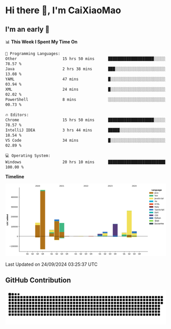 # Hi there 👋, I'm CaiXiaoMao

## I'm an early 🐤
<!--START_SECTION:waka-->
📊 **This Week I Spent My Time On** 

```text
💬 Programming Languages: 
Other                    15 hrs 50 mins      ████████████████████░░░░░   78.57 % 
Java                     2 hrs 38 mins       ███░░░░░░░░░░░░░░░░░░░░░░   13.08 % 
YAML                     47 mins             █░░░░░░░░░░░░░░░░░░░░░░░░   03.94 % 
XML                      24 mins             █░░░░░░░░░░░░░░░░░░░░░░░░   02.02 % 
PowerShell               8 mins              ░░░░░░░░░░░░░░░░░░░░░░░░░   00.73 % 

🔥 Editors: 
Chrome                   15 hrs 50 mins      ████████████████████░░░░░   78.57 % 
IntelliJ IDEA            3 hrs 44 mins       █████░░░░░░░░░░░░░░░░░░░░   18.54 % 
VS Code                  34 mins             █░░░░░░░░░░░░░░░░░░░░░░░░   02.89 % 

💻 Operating System: 
Windows                  20 hrs 10 mins      █████████████████████████   100.00 % 
```

**Timeline**

![Lines of Code chart](https://raw.githubusercontent.com/caixiaomao/caixiaomao/main/assets/bar_graph.png)


 Last Updated on 24/09/2024 03:25:37 UTC
<!--END_SECTION:waka-->

## GitHub Contribution
<picture>
  <source media="(prefers-color-scheme: dark)" srcset="/dist/snake/github-contribution-grid-snake-dark.svg" />
  <source media="(prefers-color-scheme: light)" srcset="/dist/snake/github-contribution-grid-snake.svg" />
  <img alt="github contribution grid snake animation" src="/dist/snake/github-contribution-grid-snake.svg" />
</picture>
